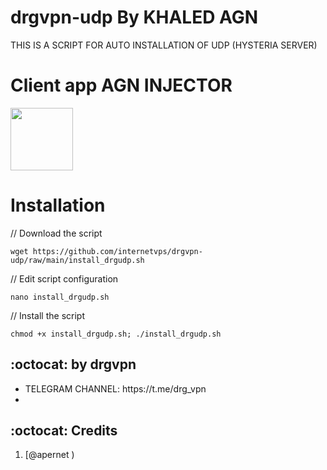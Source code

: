 # drgvpn-udp By KHALED AGN

THIS IS A SCRIPT FOR AUTO INSTALLATION OF UDP (HYSTERIA SERVER) 



# Client app AGN INJECTOR

<p>
<a href="https://play.google.com/store/apps/details?id=com.agn.injector"><img src="https://play.google.com/intl/en_us/badges/images/generic/en-play-badge.png" height="100"></a>
</p>


# Installation


// Download the script
```
wget https://github.com/internetvps/drgvpn-udp/raw/main/install_drgudp.sh
```
// Edit script configuration 
```
nano install_drgudp.sh
```
// Install the script
```
chmod +x install_drgudp.sh; ./install_drgudp.sh
```

## :octocat: by drgvpn
<ul>
 <li>TELEGRAM CHANNEL: https://t.me/drg_vpn</li>
 <li>
 
 </ul>
 
## :octocat: Credits

1. [@apernet )

